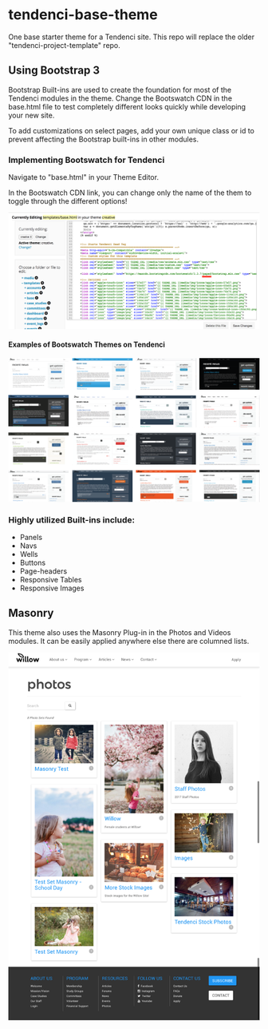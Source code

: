# tendenci-base-theme
One base starter theme for a Tendenci site. This repo will replace the older "tendenci-project-template" repo.

## Using Bootstrap 3
Bootstrap Built-ins are used to create the foundation for most of the Tendenci modules in the theme.  Change the Bootswatch CDN in the base.html file to test completely different looks quickly while developing your new site.

To add customizations on select pages, add your own unique class or id to prevent affecting the Bootstrap built-ins in other modules.

### Implementing Bootswatch for Tendenci
Navigate to "base.html" in your Theme Editor.

In the Bootswatch CDN link, you can change only the name of the them to toggle through the different options!

![Implementing Bootswatch for Tendenci](screenshots/bootswatch-theme-editor.png "Implementing Bootswatch for Tendenci.")

#### Examples of Bootswatch Themes on Tendenci

![Example Bootswatch for Tendenci](screenshots/bootswatch-themes.png "Example Bootswatch for Tendenci.")


### Highly utilized Built-ins include:
* Panels
* Navs
* Wells
* Buttons
* Page-headers
* Responsive Tables
* Responsive Images

## Masonry
This theme also uses the Masonry Plug-in in the Photos and Videos modules.  It can be easily applied anywhere else there are columned lists.

![An example of Masonry implemented in the Photos Module](screenshots/masonry-photos.png "An example of Masonry implemented in the Photos Module.")
